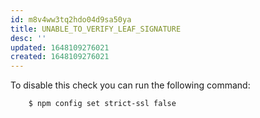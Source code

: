 ```yaml
---
id: m8v4ww3tq2hdo04d9sa50ya
title: UNABLE_TO_VERIFY_LEAF_SIGNATURE
desc: ''
updated: 1648109276021
created: 1648109276021
---
```


To disable this check you can run the following command:
```
    $ npm config set strict-ssl false
```
